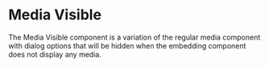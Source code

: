 # Media Visible

The Media Visible component is a variation of the regular media component with dialog options that will be hidden when the embedding component does not display any media.

